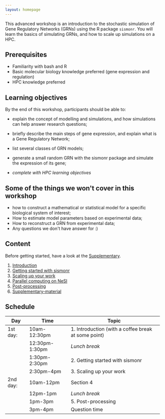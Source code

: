 ```yaml
---
layout: homepage
---
```


This advanced workshop is an introduction to the stochastic simulation of Gene Regulatory Networks (GRNs) using the R package `sismonr`. You will learn the basics of simulating GRNs, and how to scale up simulations on a HPC.

## Prerequisites

- Familiarity with bash and R
- Basic molecular biology knowledge preferred (gene expression and regulation)
- HPC knowledge preferred

## Learning objectives

By the end of this workshop, participants should be able to:

- explain the concept of modelling and simulations, and how simulations can help answer research questions;
- briefly describe the main steps of gene expression, and explain what is a Gene Regulatory Network;
- list several classes of GRN models;

- generate a small random GRN with the sismonr package and simulate the expression of its gene;

- *complete with HPC learning objectives*

## Some of the things we won't cover in this workshop

- how to construct a mathematical or statistical model for a specific biological system of interest;
- How to estimate model parameters based on experimental data;
- How to reconstruct a GRN from experimental data;
- Any questions we don't have answer for :)

## Content

Before getting started, have a look at the [Supplementary](./workshop_material/10_supplementary.md).

1. [Introduction](./workshop_material/01_introduction.md)
2. [Getting started with sismonr](./workshop_material/02_getting_started_sismonr.md)
3. [Scaling up your work](./workshop_material/03_scaling_up.html)
4. [Parallel computing on NeSI](./workshop_material/04_parallel_computing.html)
5. [Post-processing](./workshop_material/05_post_processing.html)
10. [Supplementary-material](./workshop_material/10_supplementary.md)

## Schedule


| Day      | Time           | Topic                                               |
|----------|----------------|-----------------------------------------------------|
| 1st day: | 10am-12:30pm   | 1. Introduction (with a coffee break at some point) |
|          | 12:30pm-1:30pm | *Lunch break*                                       |
|          | 1:30pm-2:30pm  | 2. Getting started with sismonr                     |
|          | 2:30pm-4pm     | 3. Scaling up your work                             |
| 2nd day: | 10am-12pm      | Section 4                                           |
|          | 12pm-1pm       | *Lunch break*                                       |
|          | 1pm-3pm        | 5. Post-processing                                  |
|          | 3pm-4pm        | Question time                                       |